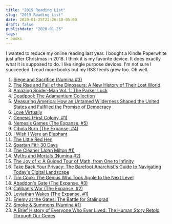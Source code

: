 ```yaml
---
title: "2019 Reading List"
slug: "2019 Reading List"
date: 2020-01-25T22:26:10-05:00
draft: false
publishdate: "2020-01-25"
tags:
- books
---
```


I wanted to reduce my online reading last year. I bought a Kindle Paperwhite just after Christmas in 2018. I think it is my favorite device. It does exactly what it is supposed to do. I like single purpose devices. I'm not sure I succeeded. I read more books but my RSS feeds grew too. Oh well.

1. [Siege and Sacrifice (Numina #3)][1]
2. [The Rise and Fall of the Dinosaurs: A New History of Their Lost World][2]
3. [Amazing Spider-Man Vol. 1: The Parker Luck][3]
4. [Deadpool: The Adamantium Collection][4]
5. [Measuring America: How an Untamed Wilderness Shaped the United States and Fulfilled the Promise of Democracy][5]
6. [Love Virtually][6]
7. [Genesis (First Colony, #1)][7]
8. [Nemesis Games (The Expanse, #5)][8]
9. [Cibola Burn (The Expanse, #4)][9]
10. [I Wish I Were an Elephant][10]
11. [The Little Red Hen][11]
12. [Spartan Fit!: 30 Days][12]
13. [The Cleaner (John Milton #1)][13]
14. [Myths and Mortals (Numina #2)][14]
15. [The Joy of x: A Guided Tour of Math, from One to Infinity][15]
16. [Take Back Your Privacy: The Barefoot Anarchist's Guide to Navigating Today's Digital Landscape][16]
17. [Tim Cook: The Genius Who Took Apple to the Next Level][17]
18. [Abaddon's Gate (The Expanse, #3)][18]
19. [Caliban's War (The Expanse, #2)][19]
20. [Leviathan Wakes (The Expanse, #1)][20]
21. [Enemy at the Gates: The Battle for Stalingrad][21]
22. [Smoke & Summons (Numina #1)][22]
23. [A Brief History of Everyone Who Ever Lived: The Human Story Retold Through Our Genes][23]
  
[1]: https://bookshop.org/a/11073/9781542092579
[2]: https://bookshop.org/a/11073/9780062490438
[3]: https://www.goodreads.com/book/show/23562954-amazing-spider-man-vol-1
[4]: https://bookshop.org/a/11073/9781302904678
[5]: https://bookshop.org/a/11073/9780452284593
[6]: https://www.goodreads.com/book/show/47220894-love-virtually
[7]: https://bookshop.org/a/11073/9781945223273
[8]: https://bookshop.org/a/11073/9780316334716
[9]: https://bookshop.org/a/11073/9780316334686
[10]: https://www.goodreads.com/book/show/24062073-children-book
[11]: https://bookshop.org/a/11073/9780307960306
[12]: https://bookshop.org/a/11073/9780544439603
[13]: https://www.goodreads.com/book/show/44323111-the-cleaner
[14]: https://bookshop.org/a/11073/9781542041720
[15]: https://bookshop.org/a/11073/9780544105850
[16]: https://bookshop.org/a/11073/9781523634996
[17]: https://bookshop.org/a/11073/9780525537601
[18]: https://bookshop.org/a/11073/9780316129077
[19]: https://bookshop.org/a/11073/9780316129060
[20]: https://bookshop.org/a/11073/9780316129084
[21]: https://bookshop.org/a/11073/9780142000007
[22]: https://bookshop.org/a/11073/9781503902435
[23]: https://bookshop.org/a/11073/9781615194940
